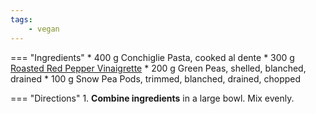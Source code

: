 ```yaml
---
tags:
    - vegan
---
```

=== "Ingredients"
    * 400 g Conchiglie Pasta, cooked al dente
    * 300 g [Roasted Red Pepper Vinaigrette](../../sauces/vinaigrette/roasted-red-pepper-vinaigrette.md)
    * 200 g Green Peas, shelled, blanched, drained
    * 100 g Snow Pea Pods, trimmed, blanched, drained, chopped

=== "Directions"
    1. **Combine ingredients** in a large bowl. Mix evenly.

[^1]:
    Perelman, Deb. ["Summer Pea and Roasted Red Pepper Pasta Salad."](https://smittenkitchen.com/2009/08/summer-pea-and-roasted-red-pepper-pasta-salad/) *Smitten Kitchen.* 8 August 2009.
